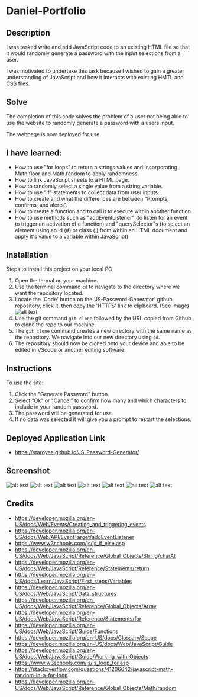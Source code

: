# Daniel-Portfolio

## Description
I was tasked write and add JavaScript code to an existing HTML file so that it would randomly generate a password with the input selections from a user.

I was motivated to undertake this task because I wished to gain a greater understanding of JavaScript and how it interacts with existing HMTL and CSS files.

## Solve
The completion of this code solves the problem of a user not being able to use the website to randomly generate a password with a users input.

The webpage is now deployed for use.

## I have learned:
* How to use "for loops"  to return a strings values and incorporating Math.floor and Math.random to apply randomness.
* How to link JavaScript sheets to a HTML page.
* How to randomly select a single value from a string variable.
* How to use "if" statements to collect data from user inputs.
* How to create and what the differences are between "Prompts, confirms, and alerts".
* How to create a function and to call it to execute within another function.
* How to use methods such as "addEventListener" (to listen for an event to trigger an activation of a function) and "querySelector"s (to select an element using an id (#) or class (.) from within an HTML document and apply it's value to a variable within JavaScript)




## Installation
Steps to install this project on your local PC
1. Open the termal on your machine.
2. Use the terminal command `cd` to navigate to the directory where we want the repository located.
3. Locate the 'Code' button on the 'JS-Password-Generator' github repository, click it, then copy the 'HTTPS' link to clipboard. (See image)
![alt text](assets/images/Pass-Gen-GitHub.JPG)
4. Use the git command `git clone` followed by the URL copied from Github to clone the repo to our machine.
5. The `git clone` command creates a new directory with the same name as the repository. We navigate into our new directory using `cd`.
6. The repository should now be cloned onto your device and able to be edited in VScode or another editing software.

## Instructions

To use the site:
1. Click the "Generate Password" button.
2. Select "Ok" or "Cancel" to confirm how many and which characters to include in your random password.
3. The password will be generated for use.
4. If no data was selected it will give you a prompt to restart the selections.


## Deployed Application Link
* https://staroyee.github.io/JS-Password-Generator/

## Screenshot
![alt text](assets/images/pic-1.JPG)
![alt text](assets/images/pic-2.JPG)
![alt text](assets/images/pic-3.JPG)
![alt text](assets/images/pic-4.JPG)
![alt text](assets/images/pic-5.JPG)
![alt text](assets/images/pic-6.JPG)
![alt text](assets/images/pic-7.JPG)


## Credits
* https://developer.mozilla.org/en-US/docs/Web/Events/Creating_and_triggering_events
* https://developer.mozilla.org/en-US/docs/Web/API/EventTarget/addEventListener
* https://www.w3schools.com/js/js_if_else.asp
* https://developer.mozilla.org/en-US/docs/Web/JavaScript/Reference/Global_Objects/String/charAt
* https://developer.mozilla.org/en-US/docs/Web/JavaScript/Reference/Statements/return
* https://developer.mozilla.org/en-US/docs/Learn/JavaScript/First_steps/Variables
* https://developer.mozilla.org/en-US/docs/Web/JavaScript/Data_structures
* https://developer.mozilla.org/en-US/docs/Web/JavaScript/Reference/Global_Objects/Array
* https://developer.mozilla.org/en-US/docs/Web/JavaScript/Reference/Statements/for
* https://developer.mozilla.org/en-US/docs/Web/JavaScript/Guide/Functions
* https://developer.mozilla.org/en-US/docs/Glossary/Scope
* https://developer.mozilla.org/en-US/docs/Web/JavaScript/Guide
* https://developer.mozilla.org/en-US/docs/Web/JavaScript/Guide/Working_with_Objects
* https://www.w3schools.com/js/js_loop_for.asp
* https://stackoverflow.com/questions/41206642/javascript-math-random-in-a-for-loop
* https://developer.mozilla.org/en-US/docs/Web/JavaScript/Reference/Global_Objects/Math/random

